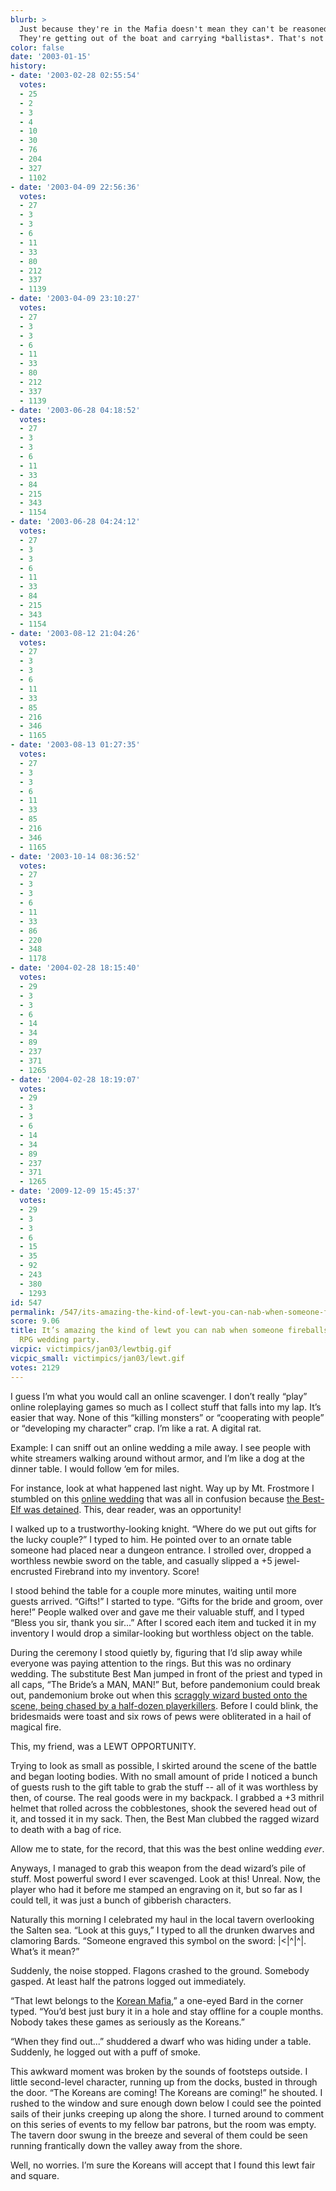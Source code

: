 ```yaml
---
blurb: >
  Just because they're in the Mafia doesn't mean they can't be reasoned with. Hmm.
  They're getting out of the boat and carrying *ballistas*. That's not good.
color: false
date: '2003-01-15'
history:
- date: '2003-02-28 02:55:54'
  votes:
  - 25
  - 2
  - 3
  - 4
  - 10
  - 30
  - 76
  - 204
  - 327
  - 1102
- date: '2003-04-09 22:56:36'
  votes:
  - 27
  - 3
  - 3
  - 6
  - 11
  - 33
  - 80
  - 212
  - 337
  - 1139
- date: '2003-04-09 23:10:27'
  votes:
  - 27
  - 3
  - 3
  - 6
  - 11
  - 33
  - 80
  - 212
  - 337
  - 1139
- date: '2003-06-28 04:18:52'
  votes:
  - 27
  - 3
  - 3
  - 6
  - 11
  - 33
  - 84
  - 215
  - 343
  - 1154
- date: '2003-06-28 04:24:12'
  votes:
  - 27
  - 3
  - 3
  - 6
  - 11
  - 33
  - 84
  - 215
  - 343
  - 1154
- date: '2003-08-12 21:04:26'
  votes:
  - 27
  - 3
  - 3
  - 6
  - 11
  - 33
  - 85
  - 216
  - 346
  - 1165
- date: '2003-08-13 01:27:35'
  votes:
  - 27
  - 3
  - 3
  - 6
  - 11
  - 33
  - 85
  - 216
  - 346
  - 1165
- date: '2003-10-14 08:36:52'
  votes:
  - 27
  - 3
  - 3
  - 6
  - 11
  - 33
  - 86
  - 220
  - 348
  - 1178
- date: '2004-02-28 18:15:40'
  votes:
  - 29
  - 3
  - 3
  - 6
  - 14
  - 34
  - 89
  - 237
  - 371
  - 1265
- date: '2004-02-28 18:19:07'
  votes:
  - 29
  - 3
  - 3
  - 6
  - 14
  - 34
  - 89
  - 237
  - 371
  - 1265
- date: '2009-12-09 15:45:37'
  votes:
  - 29
  - 3
  - 3
  - 6
  - 15
  - 35
  - 92
  - 243
  - 380
  - 1293
id: 547
permalink: /547/its-amazing-the-kind-of-lewt-you-can-nab-when-someone-fireballs-an-online-rpg-wedding-party/
score: 9.06
title: It’s amazing the kind of lewt you can nab when someone fireballs an online
  RPG wedding party.
vicpic: victimpics/jan03/lewtbig.gif
vicpic_small: victimpics/jan03/lewt.gif
votes: 2129
---
```


I guess I’m what you would call an online scavenger. I don’t really
“play” online roleplaying games so much as I collect stuff that falls
into my lap. It’s easier that way. None of this “killing monsters” or
“cooperating with people” or “developing my character” crap. I’m like a
rat. A digital rat.

Example: I can sniff out an online wedding a mile away. I see people
with white streamers walking around without armor, and I’m like a dog at
the dinner table. I would follow ‘em for miles.

For instance, look at what happened last night. Way up by Mt. Frostmore
I stumbled on this [online wedding](%ARTICLE[546]%) that was all in
confusion because [the Best-Elf was detained](%ARTICLE[545]%). This,
dear reader, was an opportunity!

I walked up to a trustworthy-looking knight. “Where do we put out gifts
for the lucky couple?” I typed to him. He pointed over to an ornate
table someone had placed near a dungeon entrance. I strolled over,
dropped a worthless newbie sword on the table, and casually slipped a +5
jewel-encrusted Firebrand into my inventory. Score!

I stood behind the table for a couple more minutes, waiting until more
guests arrived. “Gifts!” I started to type. “Gifts for the bride and
groom, over here!” People walked over and gave me their valuable stuff,
and I typed “Bless you sir, thank you sir...” After I scored each item
and tucked it in my inventory I would drop a similar-looking but
worthless object on the table.

During the ceremony I stood quietly by, figuring that I’d slip away
while everyone was paying attention to the rings. But this was no
ordinary wedding. The substitute Best Man jumped in front of the priest
and typed in all caps, “The Bride’s a MAN, MAN!” But, before pandemonium
could break out, pandemonium broke out when this [scraggly wizard busted
onto the scene, being chased by a half-dozen
playerkillers](%ARTICLE[490]%). Before I could blink, the
bridesmaids were toast and six rows of pews were obliterated in a hail
of magical fire.

This, my friend, was a LEWT OPPORTUNITY.

Trying to look as small as possible, I skirted around the scene of the
battle and began looting bodies. With no small amount of pride I noticed
a bunch of guests rush to the gift table to grab the stuff -- all of it
was worthless by then, of course. The real goods were in my backpack. I
grabbed a +3 mithril helmet that rolled across the cobblestones, shook
the severed head out of it, and tossed it in my sack. Then, the Best Man
clubbed the ragged wizard to death with a bag of rice.

Allow me to state, for the record, that this was the best online wedding
*ever*.

Anyways, I managed to grab this weapon from the dead wizard’s pile of
stuff. Most powerful sword I ever scavenged. Look at this! Unreal. Now,
the player who had it before me stamped an engraving on it, but so far
as I could tell, it was just a bunch of gibberish characters.

Naturally this morning I celebrated my haul in the local tavern
overlooking the Salten sea. “Look at this guys,” I typed to all the
drunken dwarves and clamoring Bards. “Someone engraved this symbol on
the sword: |&lt;|^|^|. What’s it mean?”

Suddenly, the noise stopped. Flagons crashed to the ground. Somebody
gasped. At least half the patrons logged out immediately.

“That lewt belongs to the [Korean Mafia](%ARTICLE[335]%),” a
one-eyed Bard in the corner typed. “You’d best just bury it in a hole
and stay offline for a couple months. Nobody takes these games as
seriously as the Koreans.”

“When they find out...” shuddered a dwarf who was hiding under a table.
Suddenly, he logged out with a puff of smoke.

This awkward moment was broken by the sounds of footsteps outside. I
little second-level character, running up from the docks, busted in
through the door. “The Koreans are coming! The Koreans are coming!” he
shouted. I rushed to the window and sure enough down below I could see
the pointed sails of their junks creeping up along the shore. I turned
around to comment on this series of events to my fellow bar patrons, but
the room was empty. The tavern door swung in the breeze and several of
them could be seen running frantically down the valley away from the
shore.

Well, no worries. I’m sure the Koreans will accept that I found this
lewt fair and square.